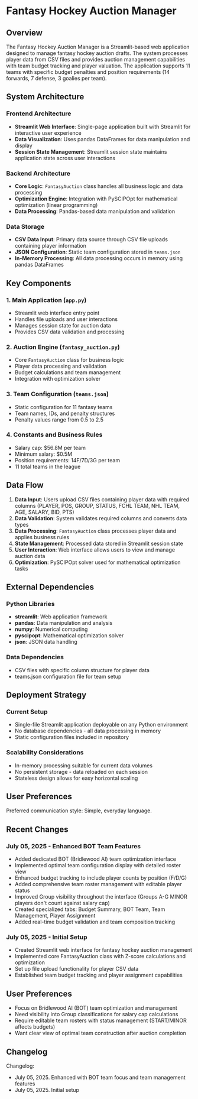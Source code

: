 # Fantasy Hockey Auction Manager

## Overview

The Fantasy Hockey Auction Manager is a Streamlit-based web application designed to manage fantasy hockey auction drafts. The system processes player data from CSV files and provides auction management capabilities with team budget tracking and player valuation. The application supports 11 teams with specific budget penalties and position requirements (14 forwards, 7 defense, 3 goalies per team).

## System Architecture

### Frontend Architecture
- **Streamlit Web Interface**: Single-page application built with Streamlit for interactive user experience
- **Data Visualization**: Uses pandas DataFrames for data manipulation and display
- **Session State Management**: Streamlit session state maintains application state across user interactions

### Backend Architecture
- **Core Logic**: `FantasyAuction` class handles all business logic and data processing
- **Optimization Engine**: Integration with PySCIPOpt for mathematical optimization (linear programming)
- **Data Processing**: Pandas-based data manipulation and validation

### Data Storage
- **CSV Data Input**: Primary data source through CSV file uploads containing player information
- **JSON Configuration**: Static team configuration stored in `teams.json`
- **In-Memory Processing**: All data processing occurs in memory using pandas DataFrames

## Key Components

### 1. Main Application (`app.py`)
- Streamlit web interface entry point
- Handles file uploads and user interactions
- Manages session state for auction data
- Provides CSV data validation and processing

### 2. Auction Engine (`fantasy_auction.py`)
- Core `FantasyAuction` class for business logic
- Player data processing and validation
- Budget calculations and team management
- Integration with optimization solver

### 3. Team Configuration (`teams.json`)
- Static configuration for 11 fantasy teams
- Team names, IDs, and penalty structures
- Penalty values range from 0.5 to 2.5

### 4. Constants and Business Rules
- Salary cap: $56.8M per team
- Minimum salary: $0.5M
- Position requirements: 14F/7D/3G per team
- 11 total teams in the league

## Data Flow

1. **Data Input**: Users upload CSV files containing player data with required columns (PLAYER, POS, GROUP, STATUS, FCHL TEAM, NHL TEAM, AGE, SALARY, BID, PTS)
2. **Data Validation**: System validates required columns and converts data types
3. **Data Processing**: `FantasyAuction` class processes player data and applies business rules
4. **State Management**: Processed data stored in Streamlit session state
5. **User Interaction**: Web interface allows users to view and manage auction data
6. **Optimization**: PySCIPOpt solver used for mathematical optimization tasks

## External Dependencies

### Python Libraries
- **streamlit**: Web application framework
- **pandas**: Data manipulation and analysis
- **numpy**: Numerical computing
- **pyscipopt**: Mathematical optimization solver
- **json**: JSON data handling

### Data Dependencies
- CSV files with specific column structure for player data
- teams.json configuration file for team setup

## Deployment Strategy

### Current Setup
- Single-file Streamlit application deployable on any Python environment
- No database dependencies - all data processing in memory
- Static configuration files included in repository

### Scalability Considerations
- In-memory processing suitable for current data volumes
- No persistent storage - data reloaded on each session
- Stateless design allows for easy horizontal scaling

## User Preferences

Preferred communication style: Simple, everyday language.

## Recent Changes

### July 05, 2025 - Enhanced BOT Team Features
- Added dedicated BOT (Bridlewood AI) team optimization interface
- Implemented optimal team configuration display with detailed roster view
- Enhanced budget tracking to include player counts by position (F/D/G)
- Added comprehensive team roster management with editable player status
- Improved Group visibility throughout the interface (Groups A-G MINOR players don't count against salary cap)
- Created specialized tabs: Budget Summary, BOT Team, Team Management, Player Assignment
- Added real-time budget validation and team composition tracking

### July 05, 2025 - Initial Setup
- Created Streamlit web interface for fantasy hockey auction management
- Implemented core FantasyAuction class with Z-score calculations and optimization
- Set up file upload functionality for player CSV data
- Established team budget tracking and player assignment capabilities

## User Preferences

- Focus on Bridlewood AI (BOT) team optimization and management
- Need visibility into Group classifications for salary cap calculations
- Require editable team rosters with status management (START/MINOR affects budgets)
- Want clear view of optimal team construction after auction completion

## Changelog

Changelog:
- July 05, 2025. Enhanced with BOT team focus and team management features
- July 05, 2025. Initial setup